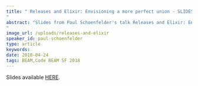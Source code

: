 ```yaml
---
title: " Releases and Elixir: Envisioning a more perfect union - SLIDES - Code BEAM SF 2018
"
abstract: "Slides from Paul Schoenfelder's talk Releases and Elixir: Envisioning a more perfect union - Code BEAM SF 2018
"
image_url: /uploads/releases-and-elixir
speaker_id: paul-schoenfelder
type: article
keywords: 
date: 2018-04-24
tags: BEAM,Code BEAM SF 2018
---
```

Slides available <a href="http://s3.amazonaws.com/erlang-conferences-production/media/files/000/000/893/original/Paul_Schoenfelder_-_Releases_and_Elixir_-_Envisioning_a_more_perfect_union.pdf?1524578937" target="_blank">HERE</a>.
